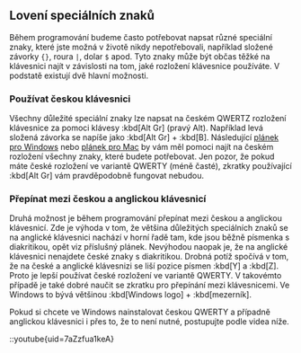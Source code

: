 ## Lovení speciálních znaků

Během programování budeme často potřebovat napsat různé speciální znaky, které jste možná v životě nikdy nepotřebovali, například složené závorky `{}`, roura `|`, dolar `$` apod. Tyto znaky může být občas těžké na klávesnici najít v závislosti na tom, jaké rozložení klávesnice používáte. V podstatě existují dvě hlavní možnosti.

### Používat českou klávesnici

Všechny důležité speciální znaky lze napsat na českém QWERTZ rozložení klávesnice za pomoci klávesy :kbd[Alt Gr] (pravý Alt). Například levá složená závorka se napíše jako :kbd[Alt Gr] + :kbd[B]. Následující [plánek pro Windows](assets/windows-keyboard-cs-en.pdf) nebo [plánek pro Mac](assets/mac-keyboard-cs-en.pdf) by vám měl pomoci najít na českém rozložení všechny znaky, které budete potřebovat. Jen pozor, že pokud máte české rozložení ve variantě QWERTY (méně časté), zkratky používající :kbd[Alt Gr] vám pravděpodobně fungovat nebudou.

### Přepínat mezi českou a anglickou klávesnicí

Druhá možnost je během programování přepínat mezi českou a anglickou klávesnicí. Zde je výhoda v tom, že většina důležitých speciálních znaků se na anglické klávesnici nachází v horní řadě tam, kde jsou běžně písmenka s diakritikou, opět viz příslušný plánek. Nevýhodou naopak je, že na anglické klávesnici nenajdete české znaky s diakritikou. Drobná potíž spočívá v tom, že na české a anglické klávesnizi se liší pozice písmen :kbd[Y] a :kbd[Z]. Proto je lepší používat české rozložení ve variantě QWERTY. V takovémto případě je také dobré naučit se zkratku pro přepínání mezi klávesnicemi. Ve Windows to bývá většinou :kbd[Windows logo] + :kbd[mezerník].

Pokud si chcete ve Windows nainstalovat českou QWERTY a případně anglickou klávesnici i přes to, že to není nutné, postupujte podle videa níže.

<!-- Celkem zastaralé video pro Windows 10 a s použitím alt+shift. -->

::youtube{uid=7aZzfua1keA}
